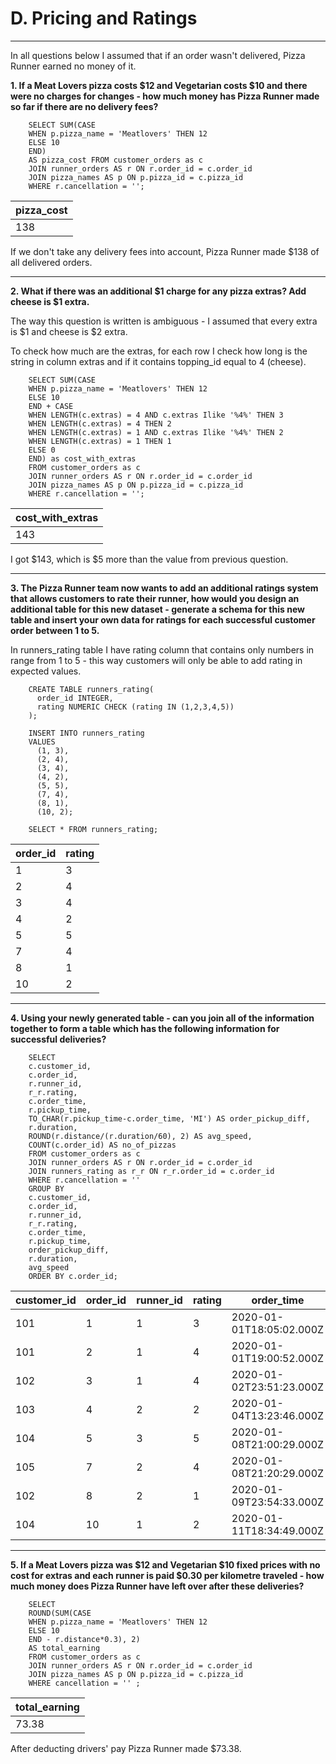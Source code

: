 # D. Pricing and Ratings
---

In all questions below I assumed that if an order wasn't delivered, Pizza Runner earned no money of it.

**1. If a Meat Lovers pizza costs $12 and Vegetarian costs $10 and there were no charges for changes - how much money has Pizza Runner made so far if there are no delivery fees?**

```
    SELECT SUM(CASE 
    WHEN p.pizza_name = 'Meatlovers' THEN 12
    ELSE 10
    END)
    AS pizza_cost FROM customer_orders as c
    JOIN runner_orders AS r ON r.order_id = c.order_id
    JOIN pizza_names AS p ON p.pizza_id = c.pizza_id
    WHERE r.cancellation = '';
```

| pizza_cost |
| ---------- |
| 138        |


If we don't take any delivery fees into account, Pizza Runner made $138 of all delivered orders.

---
**2. What if there was an additional $1 charge for any pizza extras? Add cheese is $1 extra.**

The way this question is written is ambiguous - I assumed that every extra is $1 and cheese is $2 extra. 

To check how much are the extras, for each row I check how long is the string in column extras and if it contains topping_id equal to 4 (cheese).

```
    SELECT SUM(CASE 
    WHEN p.pizza_name = 'Meatlovers' THEN 12
    ELSE 10
    END + CASE 
    WHEN LENGTH(c.extras) = 4 AND c.extras Ilike '%4%' THEN 3
    WHEN LENGTH(c.extras) = 4 THEN 2
    WHEN LENGTH(c.extras) = 1 AND c.extras Ilike '%4%' THEN 2
    WHEN LENGTH(c.extras) = 1 THEN 1
    ELSE 0
    END) as cost_with_extras
    FROM customer_orders as c
    JOIN runner_orders AS r ON r.order_id = c.order_id
    JOIN pizza_names AS p ON p.pizza_id = c.pizza_id
    WHERE r.cancellation = '';
```

| cost_with_extras |
| ---------------- |
| 143              |

I got $143, which is $5 more than the value from previous question.

---
**3. The Pizza Runner team now wants to add an additional ratings system that allows customers to rate their runner, how would you design an additional table for this new dataset - generate a schema for this new table and insert your own data for ratings for each successful customer order between 1 to 5.**

In runners_rating table I have rating column that contains only numbers in range from 1 to 5 - this way customers will only be able to add rating in expected values.

```
    CREATE TABLE runners_rating(
      order_id INTEGER,
      rating NUMERIC CHECK (rating IN (1,2,3,4,5))
    );

    INSERT INTO runners_rating
    VALUES
      (1, 3),
      (2, 4),
      (3, 4),
      (4, 2),
      (5, 5),
      (7, 4),
      (8, 1),
      (10, 2);

    SELECT * FROM runners_rating;
```

| order_id | rating |
| -------- | ------ |
| 1        | 3      |
| 2        | 4      |
| 3        | 4      |
| 4        | 2      |
| 5        | 5      |
| 7        | 4      |
| 8        | 1      |
| 10       | 2      |

---
**4. Using your newly generated table - can you join all of the information together to form a table which has the following information for successful deliveries?**

```
    SELECT 
    c.customer_id, 
    c.order_id, 
    r.runner_id, 
    r_r.rating, 
    c.order_time, 
    r.pickup_time, 
    TO_CHAR(r.pickup_time-c.order_time, 'MI') AS order_pickup_diff, 
    r.duration, 
    ROUND(r.distance/(r.duration/60), 2) AS avg_speed, 
    COUNT(c.order_id) AS no_of_pizzas
    FROM customer_orders as c
    JOIN runner_orders AS r ON r.order_id = c.order_id
    JOIN runners_rating as r_r ON r_r.order_id = c.order_id
    WHERE r.cancellation = ''
    GROUP BY 
    c.customer_id, 
    c.order_id, 
    r.runner_id, 
    r_r.rating, 
    c.order_time, 
    r.pickup_time, 
    order_pickup_diff, 
    r.duration, 
    avg_speed
    ORDER BY c.order_id;
```

| customer_id | order_id | runner_id | rating | order_time               | pickup_time              | order_pickup_diff | duration | avg_speed | no_of_pizzas |
| ----------- | -------- | --------- | ------ | ------------------------ | ------------------------ | ----------------- | -------- | --------- | ------------ |
| 101         | 1        | 1         | 3      | 2020-01-01T18:05:02.000Z | 2020-01-01T18:15:34.000Z | 10                | 32       | 37.50     | 1            |
| 101         | 2        | 1         | 4      | 2020-01-01T19:00:52.000Z | 2020-01-01T19:10:54.000Z | 10                | 27       | 44.44     | 1            |
| 102         | 3        | 1         | 4      | 2020-01-02T23:51:23.000Z | 2020-01-03T00:12:37.000Z | 21                | 20       | 40.20     | 2            |
| 103         | 4        | 2         | 2      | 2020-01-04T13:23:46.000Z | 2020-01-04T13:53:03.000Z | 29                | 40       | 35.10     | 3            |
| 104         | 5        | 3         | 5      | 2020-01-08T21:00:29.000Z | 2020-01-08T21:10:57.000Z | 10                | 15       | 40.00     | 1            |
| 105         | 7        | 2         | 4      | 2020-01-08T21:20:29.000Z | 2020-01-08T21:30:45.000Z | 10                | 25       | 60.00     | 1            |
| 102         | 8        | 2         | 1      | 2020-01-09T23:54:33.000Z | 2020-01-10T00:15:02.000Z | 20                | 15       | 93.60     | 1            |
| 104         | 10       | 1         | 2      | 2020-01-11T18:34:49.000Z | 2020-01-11T18:50:20.000Z | 15                | 10       | 60.00     | 2            |

---
**5. If a Meat Lovers pizza was $12 and Vegetarian $10 fixed prices with no cost for extras and each runner is paid $0.30 per kilometre traveled - how much money does Pizza Runner have left over after these deliveries?**

```
    SELECT 
    ROUND(SUM(CASE 
    WHEN p.pizza_name = 'Meatlovers' THEN 12
    ELSE 10
    END - r.distance*0.3), 2)
    AS total_earning
    FROM customer_orders as c
    JOIN runner_orders AS r ON r.order_id = c.order_id
    JOIN pizza_names AS p ON p.pizza_id = c.pizza_id
    WHERE cancellation = '' ;
```

| total_earning |
| ------------- |
| 73.38         |

After deducting drivers' pay Pizza Runner made $73.38.
